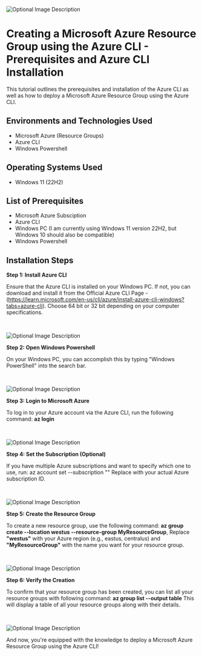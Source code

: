 <p align="center">


</p>
<p>

![Optional Image Description](https://i.imgur.com/2jcBIlK.jpeg)


</p>
<p>


<h1> Creating a Microsoft Azure Resource Group using the Azure CLI - Prerequisites and Azure CLI  Installation</h1>
This tutorial outlines the prerequisites and installation of the Azure CLI as well as how to deploy a Microsoft Azure Resource Group using the Azure CLI. <br />


<h2>Environments and Technologies Used</h2>

- Microsoft Azure (Resource Groups)
- Azure CLI
- Windows Powershell

<h2>Operating Systems Used </h2>

- Windows 11</b> (22H2)

<h2>List of Prerequisites</h2>

- Microsoft Azure Subsciption
- Azure CLI 
- Windows PC (I am currently using Windows 11 version 22H2, but Windows 10 should also be compatible)
- Windows Powershell 

<h2>Installation Steps</h2>

<p>

</p>
<p>

  **Step 1: Install Azure CLI**

Ensure that the Azure CLI is installed on your Windows PC. If not, you can download and install it from the Official Azure CLI Page - (https://learn.microsoft.com/en-us/cli/azure/install-azure-cli-windows?tabs=azure-cli). Choose 64 bit or 32 bit depending on your computer specifications.


</p>
<br />

<p>
 
![Optional Image Description](https://i.imgur.com/LmCIM39.png)

</p>
<p>

  **Step 2: Open Windows Powershell**

On your Windows PC, you can accomplish this by typing "Windows PowerShell" into the search bar.
</p>
<br />

<p>

![Optional Image Description](https://i.imgur.com/6GmWHF7.png)

</p>
<p>

**Step 3: Login to Microsoft Azure**

To log in to your Azure account via the Azure CLI, run the following command:
**az login**


</p>
<br />

<p>

![Optional Image Description](https://i.imgur.com/tEQYdV2.png)


</p>
<p>

**Step 4: Set the Subscription (Optional)**

If you have multiple Azure subscriptions and want to specify which one to use, run:
az account set --subscription "<Your-Subscription-Id>"
Replace <Your-Subscription-Id> with your actual Azure subscription ID.



</p>
<br />

<p>

![Optional Image Description](https://i.imgur.com/zZUyuOF.png)

</p>
<p>

**Step 5: Create the Resource Group**

To create a new resource group, use the following command: **az group create --location westus --resource-group MyResourceGroup**,
Replace **"westus"** with your Azure region (e.g., eastus, centralus) and **"MyResourceGroup"** with the name you want for your resource group.


</p>
<br />

<p>

![Optional Image Description](https://i.imgur.com/Pig9K2a.png)

</p>
<p>

**Step 6: Verify the Creation**

To confirm that your resource group has been created, you can list all your resource groups with  following command:
**az group list --output table**
This will display a table of all your resource groups along with their details.

</p>
<br />

<p>

 ![Optional Image Description](https://i.imgur.com/lQ589qG.png)

</p>
<p>

And now, you're equipped with the knowledge to deploy a Microsoft Azure Resource Group using the Azure CLI!
